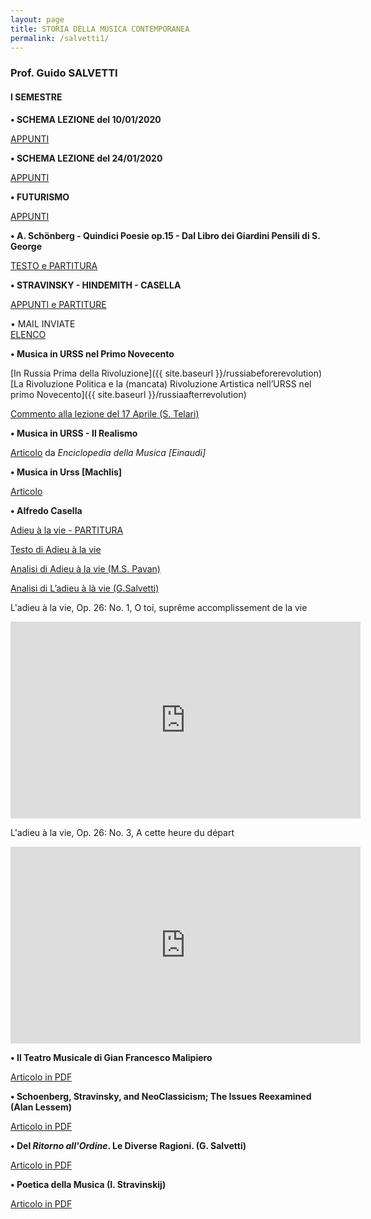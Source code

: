```yaml
---
layout: page
title: STORIA DELLA MUSICA CONTEMPORANEA
permalink: /salvetti1/
---
```


### Prof. Guido SALVETTI
#### I SEMESTRE


**• SCHEMA LEZIONE del 10/01/2020**   

<a href="https://www.dropbox.com/sh/y6br73u9th0kw7d/AADs-DAhC1fapFI9HceLoHJTa?dl=0&preview=schema+lezione+10.01.2020.docx" target="_blank">APPUNTI</a>

**• SCHEMA LEZIONE del 24/01/2020**

<a href="https://www.dropbox.com/sh/y6br73u9th0kw7d/AADs-DAhC1fapFI9HceLoHJTa?dl=0&preview=schema+lezione+24.1.2020.docx" target="_blank">APPUNTI</a>

**• FUTURISMO**

<a href="https://www.dropbox.com/sh/y6br73u9th0kw7d/AABAhRq1s7R5kLEjWsqssviea/Fututrismo?dl=0&subfolder_nav_tracking=1" target="_blank">APPUNTI</a>

**• A. Schönberg - Quindici Poesie op.15 - Dal Libro dei Giardini Pensili di S. George**     

<a href="https://www.dropbox.com/sh/y6br73u9th0kw7d/AADs-DAhC1fapFI9HceLoHJTa?dl=0&preview=testi+George+.pdf" target="_blank">TESTO e PARTITURA</a>

**• STRAVINSKY - HINDEMITH - CASELLA**

<a href="https://www.dropbox.com/sh/y6br73u9th0kw7d/AACz9sxKfICg-noDQE9XOGVZa/Stravinsky-Casella-Hindemith?dl=0&subfolder_nav_tracking=1" target="_blank">APPUNTI e PARTITURE</a>


• MAIL INVIATE    
<a href="https://www.dropbox.com/sh/y6br73u9th0kw7d/AADs-DAhC1fapFI9HceLoHJTa?dl=0&preview=Mail+inviate.docx" target="_blank">ELENCO</a>


**• Musica in URSS nel Primo Novecento**

[In Russia Prima della Rivoluzione]({{ site.baseurl }}/russiabeforerevolution)    
[La Rivoluzione Politica e la (mancata) Rivoluzione Artistica nell’URSS nel primo Novecento]({{ site.baseurl }}/russiaafterrevolution)

<a href="https://www.dropbox.com/s/3r8h4ff8zoz75ki/Commento%20lezione%2017%20Aprile,%20Telari%20Samuele.pdf?dl=0" target="_blank">Commento alla lezione del 17 Aprile (S. Telari)</a>  


**• Musica in URSS - Il Realismo**

<a href="https://www.dropbox.com/s/5xxqlsy9a5f7oyv/musica%20in%20URSS.pdf?dl=0" target="_blank">Articolo</a> da *Enciclopedia della Musica [Einaudi]*

**• Musica in Urss [Machlis]**   

<a href="https://www.dropbox.com/s/zq0h5g9mrvc8cci/Machlis_musica%20in%20URSS.pdf?dl=0" target="_blank">Articolo</a>     

**• Alfredo Casella**   

<a href="https://www.dropbox.com/sh/e4afsjpwaw7xec9/AACOSKcZpHmPyaC8huQx8KJja/adieu%20%C3%A0%20la%20vie%20casella%20-%20spartito.pdf?dl=0" target="_blank">Adieu à la vie - PARTITURA</a>      

<a href="https://www.dropbox.com/sh/e4afsjpwaw7xec9/AAADV6Zq7X7Vary20BkW7Knoa/TESTO%20addio%20alla%20vita.docx?dl=0" target="_blank">Testo di Adieu à la vie</a>    


<a href="https://www.dropbox.com/sh/e4afsjpwaw7xec9/AADBxP_-Pnppgo0KWyB6xhNXa/PAVAN%20Casella%20-%20L%27adieu%20%C3%A0%20la%20vie.doc?dl=0" target="_blank">Analisi di Adieu à la vie (M.S. Pavan)</a>    


<a href="https://www.dropbox.com/sh/e4afsjpwaw7xec9/AAAiDS62TMXZhSzhTk8F6l_da/SALVETTI_TAGORE.pdf?dl=0" target="_blank">Analisi di L’adieu à là vie (G.Salvetti)</a>    


L'adieu à la vie, Op. 26: No. 1, O toi, suprême accomplissement de la vie

<iframe width="560" height="315" src="https://www.youtube.com/embed/lhps2JdRpUY" frameborder="0" allow="accelerometer; autoplay; encrypted-media; gyroscope; picture-in-picture" allowfullscreen></iframe>




L'adieu à la vie, Op. 26: No. 3, A cette heure du départ

<iframe width="560" height="315" src="https://www.youtube.com/embed/F2j3Kis40O0" frameborder="0" allow="accelerometer; autoplay; encrypted-media; gyroscope; picture-in-picture" allowfullscreen></iframe>



**• Il Teatro Musicale di Gian Francesco Malipiero**     

<a href="https://www.dropbox.com/s/t3g4mrd87qgeyo9/teatro%20di%20malipiero.pdf?dl=0" target="_blank">Articolo in PDF</a>   

**• Schoenberg, Stravinsky, and NeoClassicism; The Issues Reexamined (Alan Lessem)**

<a href="https://www.dropbox.com/s/uytp0whcoef47rm/Alan-Lessem-Schoenberg-Stravinsky-and-Neo-Classicism-The-Issues-Reexamined.pdf?dl=0" target="_blank">Articolo in PDF</a>

**• Del *Ritorno all'Ordine*. Le Diverse Ragioni. (G. Salvetti)**

<a href="https://www.dropbox.com/s/ww222xanqj9u71x/del%20ritorno.pdf?dl=0" target="_blank">Articolo in PDF</a>


**• Poetica della Musica (I. Stravinskij)**

<a href="https://www.dropbox.com/s/px6o10gpqw241kw/INTRO%20%22Poetica%20della%20musica%22%20di%20Stravinsky.pdf?dl=0" target="_blank">Articolo in PDF</a>
